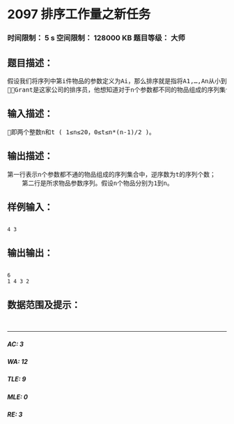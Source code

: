 # 2097 排序工作量之新任务   
### 时间限制： 5 s     空间限制： 128000 KB     题目等级： 大师  
## 题目描述：  

<pre>
假设我们将序列中第i件物品的参数定义为Ai，那么排序就是指将A1,…,An从小到大排序。若i<j且Ai>Aj，则<i,j>就为一个“逆序对”。SORT公司是一个专门为用户提供排序服务的公司，他们的收费标准就是被要求排序物品的“逆序对”的个数，简称“逆序数”。
Grant是这家公司的排序员，他想知道对于n个参数都不同的物品组成的序列集合中，逆序对数为t的物品有多少个，并试给出其中一个最小的物品序列。所谓最小，即若有两个物品序列(A1,A2,…,An)，(B1,B2,…,Bn)，存在1≤I≤n，使得(A1,A2,…,Ai-1)＝(B1,B2,…,Bi-1)且Ai＜Bi。
</pre>
  
  
## 输入描述：  

<pre>
即两个整数n和t ( 1≤n≤20，0≤t≤n*(n-1)/2 )。
</pre>
  
  
## 输出描述：  

<pre>
第一行表示n个参数都不通的物品组成的序列集合中，逆序数为t的序列个数；
    第二行是所求物品参数序列。假设n个物品分别为1到n。
</pre>
  
  
## 样例输入：  

<pre><code>
4 3
</code></pre>
  
  
## 输出输出：  

<pre><code>
6
1 4 3 2
</code></pre>
  
  
## 数据范围及提示：  

<pre>
   
</pre>
  
  
***  

##### AC: 3  
##### WA: 12  
##### TLE: 9  
##### MLE: 0  
##### RE: 3  
